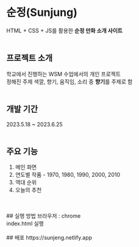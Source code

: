 # 순정(Sunjung)
HTML + CSS + JS를 활용한 **순정 만화 소개 사이트**
</br>
</br>
## 프로젝트 소개
학교에서 진행하는 WSM 수업에서의 개인 프로젝트</br>
정해진 주제 색깔, 향기, 움직임, 소리 중 **향기**를 주제로 함
</br>
</br>
## 개발 기간
2023.5.18 ~ 2023.6.25
</br>
</br>
## 주요 기능
1. 메인 화면</br>
2. 연도별 작품 - 1970, 1980, 1990, 2000, 2010</br>
3. 역대 순위</br>
4. 오늘의 추천</br>
</br>
</br>
## 실행 방법
브라우저 : chrome</br>
index.html 실행
</br>
</br>
## 배포
https://sunjeng.netlify.app